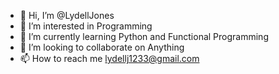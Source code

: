 - 👋 Hi, I’m @LydellJones
- 👀 I’m interested in Programming
- 🌱 I’m currently learning Python and Functional Programming
- 💞️ I’m looking to collaborate on Anything 
- 📫 How to reach me lydellj1233@gmail.com


